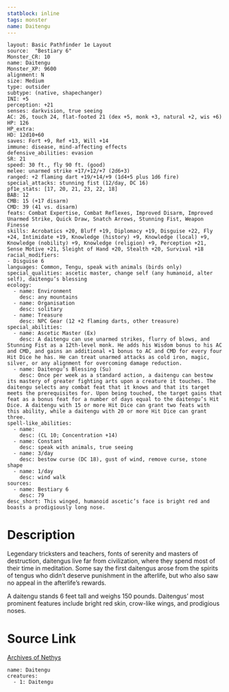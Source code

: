 ```yaml
---
statblock: inline
tags: monster
name: Daitengu
---
```

```statblock
layout: Basic Pathfinder 1e Layout
source:  "Bestiary 6"
Monster_CR: 10
name: Daitengu
Monster_XP: 9600
alignment: N
size: Medium
type: outsider
subtype: (native, shapechanger)
INI: +5
perception: +21
senses: darkvision, true seeing
AC: 26, touch 24, flat-footed 21 (dex +5, monk +3, natural +2, wis +6)
HP: 126
HP_extra: 
HD: 12d10+60
saves: Fort +9, Ref +13, Will +14
immune: disease, mind-affecting effects
defensive_abilities: evasion
SR: 21
speed: 30 ft., fly 90 ft. (good)
melee: unarmed strike +17/+12/+7 (2d6+3)
ranged: +2 flaming dart +19/+14/+9 (1d4+5 plus 1d6 fire)
special_attacks: stunning fist (12/day, DC 16)
pf1e_stats: [17, 20, 21, 23, 22, 18]
BAB: 12
CMB: 15 (+17 disarm)
CMD: 39 (41 vs. disarm)
feats: Combat Expertise, Combat Reflexes, Improved Disarm, Improved Unarmed Strike, Quick Draw, Snatch Arrows, Stunning Fist, Weapon Finesse
skills: Acrobatics +20, Bluff +19, Diplomacy +19, Disguise +22, Fly +24, Intimidate +19, Knowledge (history) +9, Knowledge (local) +9, Knowledge (nobility) +9, Knowledge (religion) +9, Perception +21, Sense Motive +21, Sleight of Hand +20, Stealth +20, Survival +18
racial_modifiers:
- Disguise 6
languages: Common, Tengu, speak with animals (birds only)
special_qualities: ascetic master, change self (any humanoid, alter self), daitengu’s blessing
ecology:
  - name: Environment
    desc: any mountains
  - name: Organisation
    desc: solitary
  - name: Treasure
    desc: NPC Gear (12 +2 flaming darts, other treasure)
special_abilities:
  - name: Ascetic Master (Ex)
    desc: A daitengu can use unarmed strikes, flurry of blows, and Stunning Fist as a 12th-level monk. He adds his Wisdom bonus to his AC and CMD, and gains an additional +1 bonus to AC and CMD for every four Hit Dice he has. He can treat unarmed attacks as cold iron, magic, silver, or any alignment for overcoming damage reduction.
  - name: Daitengu’s Blessing (Su)
    desc: Once per week as a standard action, a daitengu can bestow its mastery of greater fighting arts upon a creature it touches. The daitengu selects any combat feat that it knows and that its target meets the prerequisites for. Upon being touched, the target gains that feat as a bonus feat for a number of days equal to the daitengu’s Hit Dice. A daitengu with 15 or more Hit Dice can grant two feats with this ability, while a daitengu with 20 or more Hit Dice can grant three.
spell-like_abilities:
  - name:
    desc: (CL 10; Concentration +14)
  - name: Constant
    desc: speak with animals, true seeing
  - name: 3/day
    desc: bestow curse (DC 18), gust of wind, remove curse, stone shape
  - name: 1/day
    desc: wind walk
sources:
  - name: Bestiary 6
    desc: 79
desc_short: This winged, humanoid ascetic’s face is bright red and boasts a prodigiously long nose.
```
# Description
Legendary tricksters and teachers, fonts of serenity and masters of destruction, daitengus live far from civilization, where they spend most of their time in meditation. Some say the first daitengus arose from the spirits of tengus who didn’t deserve punishment in the afterlife, but who also saw no appeal in the afterlife’s rewards. 

A daitengu stands 6 feet tall and weighs 150 pounds. Daitengus’ most prominent features include bright red skin, crow-like wings, and prodigious noses.
# Source Link
[Archives of Nethys](https://aonprd.com/MonsterDisplay.aspx?ItemName=Daitengu)
```encounter-table
name: Daitengu
creatures:
  - 1: Daitengu
```
